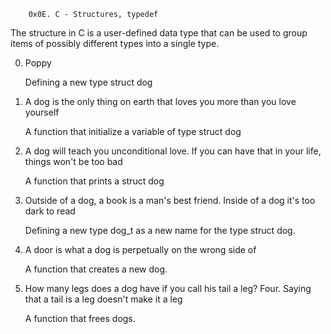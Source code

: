 		0x0E. C - Structures, typedef

The structure in C is a user-defined data type that can be used to group items of possibly different types into a single type.

0. Poppy
	
 	Defining a new type struct dog

1. A dog is the only thing on earth that loves you more than you love yourself
	
 	A function that initialize a variable of type struct dog

2. A dog will teach you unconditional love. If you can have that in your life, things won't be too bad
	
 	A function that prints a struct dog

3. Outside of a dog, a book is a man's best friend. Inside of a dog it's too dark to read
	
 	Defining a new type dog_t as a new name for the type struct dog.

4. A door is what a dog is perpetually on the wrong side of
	
 	A function that creates a new dog.
	
5. How many legs does a dog have if you call his tail a leg? Four. Saying that a tail is a leg doesn't make it a leg
	
 	A function that frees dogs.
	

